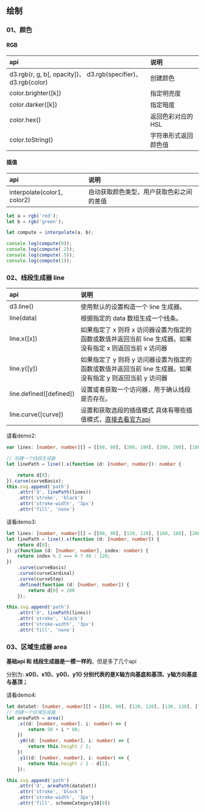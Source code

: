 ## 绘制

### <div id="class03-01">01、颜色</div>

#### RGB

api | 说明
:- | :- 
d3.rgb(r, g, b[, opacity])、 d3.rgb(specifier)、 d3.rgb(color) | 创建颜色
color.brighter([k]) | 指定明亮度
color.darker([k]) | 指定暗度
color.hex() | 返回色彩对应的HSL
color.toString() | 字符串形式返回颜色值


#### 插值

api | 说明
:- | :- 
interpolate(color1, color2) | 自动获取颜色类型，用户获取色彩之间的差值

```typescript
let a = rgb('red');
let b = rgb('green');

let compute = interpolate(a, b);

console.log(compute(0));
console.log(compute(.2));
console.log(compute(.5));
console.log(compute(1));
```


### <div id="class03-02">02、线段生成器 line</div>

api | 说明
:- | :- 
d3.line() | 使用默认的设置构造一个 line 生成器。
line(data) | 根据指定的 data 数组生成一个线条。
line.x([x]) | 如果指定了 x 则将 x 访问器设置为指定的函数或数值并返回当前 line 生成器。如果没有指定 x 则返回当前 x 访问器
line.y([y]) | 如果指定了 y 则将 y 访问器设置为指定的函数或数值并返回当前 line 生成器。如果没有指定 y 则返回当前 y 访问器
line.defined([defined]) | 设置或者获取一个访问器，用于确认线段是否存在。
line.curve([curve]) | 设置和获取选段的插值模式 具体有哪些插值模式，[直接去看官方api](https://github.com/xswei/d3js_doc/blob/master/API_Reference/API.md#curves)

请看demo2:                
```typescript
var lines: [number, number][] = [[80, 80], [200, 100], [200, 200], [100, 200], [80, 80]];

// 创建一个线段生成器
let linePath = line().x(function (d: [number, number]): number {

    return d[0];
}).curve(curveBasis);
this.svg.append('path')
    .attr('d', linePath(lines))
    .attr('stroke', 'black')
    .attr('stroke-width', '3px')
    .attr('fill', 'none')
```

请看demo3:                
```typescript
let lines: [number, number][] = [[80, 80], [120, 120], [160, 160], [200, 200], [240, 240], [280, 280]];
let linePath = line().x(function (d: [number, number]) {
    return d[0];
}).y(function (d: [number, number], index: number) {
    return index % 2 === 0 ? 40 : 120;
})
    .curve(curveBasis)
    .curve(curveCardinal)
    .curve(curveStep)
    .defined(function (d: [number, number]) {
        return d[0] < 200
    });

this.svg.append('path')
    .attr('d', linePath(lines))
    .attr('stroke', 'black')
    .attr('stroke-width', '3px')
    .attr('fill', 'none')
```


### <div id="class03-03">03、区域生成器 area</div>

**基础api 和 线段生成器是一模一样的**。但是多了几个api

分别为: **x0()、x1()、y0()、y1() 分别代表的是X轴方向基底和基顶、y轴方向基底与基顶；**

请看demo4:            
```typescript
let dataSet: [number, number][] = [[80, 80], [120, 120], [130, 130], [70, 70], [60, 60], [90, 90]];
// 创建一个区域生成器
let areaPath = area()
    .x((d: [number, number], i: number) => {
        return 50 + i * 60;
    })
    .y0((d: [number, number], i: number) => {
        return this.height / 2;
    })
    .y1((d: [number, number], i: number) => {
        return this.height / 2 - d[1];
    });

this.svg.append('path')
    .attr('d', areaPath(dataSet))
    .attr('stroke', 'block')
    .attr('stroke-width', '3px')
    .attr('fill', schemeCategory10[0])
```




